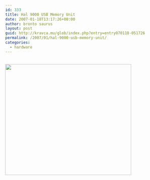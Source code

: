 ```yaml
---
id: 333
title: Hal 9000 USB Memory Unit
date: 2007-01-18T13:17:26+00:00
author: bronto saurus
layout: post
guid: http://kravca.mu/glob/index.php?entry=entry070118-051726
permalink: /2007/01/hal-9000-usb-memory-unit/
categories:
  - hardware
---
```

<a href="http://www.thinkgeek.com/computing/drives/806d/" target="_blank" ><br /><img src="/images/hal_9000_memory.jpg" width="400" height="354" border="0" alt="" /></a>